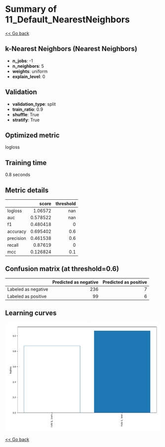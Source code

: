 # Summary of 11_Default_NearestNeighbors

[<< Go back](../README.md)


## k-Nearest Neighbors (Nearest Neighbors)
- **n_jobs**: -1
- **n_neighbors**: 5
- **weights**: uniform
- **explain_level**: 0

## Validation
 - **validation_type**: split
 - **train_ratio**: 0.9
 - **shuffle**: True
 - **stratify**: True

## Optimized metric
logloss

## Training time

0.8 seconds

## Metric details
|           |    score |   threshold |
|:----------|---------:|------------:|
| logloss   | 1.06572  |       nan   |
| auc       | 0.578522 |       nan   |
| f1        | 0.480418 |         0   |
| accuracy  | 0.695402 |         0.6 |
| precision | 0.461538 |         0.6 |
| recall    | 0.87619  |         0   |
| mcc       | 0.126824 |         0.1 |


## Confusion matrix (at threshold=0.6)
|                     |   Predicted as negative |   Predicted as positive |
|:--------------------|------------------------:|------------------------:|
| Labeled as negative |                     236 |                       7 |
| Labeled as positive |                      99 |                       6 |

## Learning curves
![Learning curves](learning_curves.png)

[<< Go back](../README.md)
